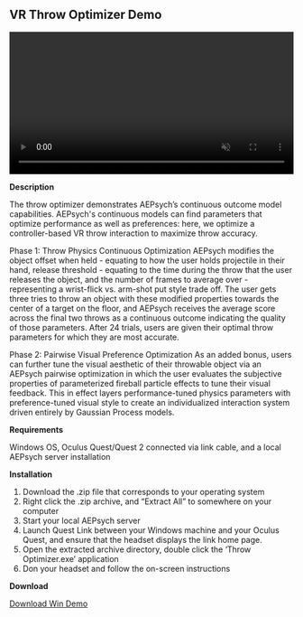 ## VR Throw Optimizer Demo

<video controls muted style="width: 100%;">
  <source src="https://github.com/facebookresearch/aepsych/assets/80999718/a62f7fef-bb0f-4624-891f-7c49164a8e2a" type="video/mp4" alt="Throw Optimizer Demo">
  Your browser does not support the video tag.
</video>

**Description**

The throw optimizer demonstrates AEPsych’s continuous outcome model capabilities. AEPsych's continuous models can find parameters that optimize performance as well as preferences: here, we optimize a controller-based VR throw interaction to maximize throw accuracy.

Phase 1: Throw Physics Continuous Optimization
AEPsych modifies the object offset when held - equating to how the user holds projectile in their hand, release threshold - equating to the time during the throw that the user releases the object, and the number of frames to average over - representing a wrist-flick vs. arm-shot put style trade off. The user gets three tries to throw an object with these modified properties towards the center of a target on the floor, and AEPsych receives the average score across the final two throws as a continuous outcome indicating the quality of those parameters. After 24 trials, users are given their optimal throw parameters for which they are most accurate.

Phase 2: Pairwise Visual Preference Optimization
As an added bonus, users can further tune the visual aesthetic of their throwable object via an AEPsych pairwise optimization in which the user evaluates the subjective properties of parameterized fireball particle effects to tune their visual feedback. This in effect layers performance-tuned physics parameters with preference-tuned visual style to create an individualized interaction system driven entirely by Gaussian Process models.

**Requirements**

Windows OS, Oculus Quest/Quest 2 connected via link cable, and a local AEPsych server installation

**Installation**
1.  Download the .zip file that corresponds to your operating system
2.  Right click the .zip archive, and “Extract All” to somewhere on your computer
3.  Start your local AEPsych server
4.  Launch Quest Link between your Windows machine and your Oculus Quest, and ensure that the headset displays the link home page.
5.  Open the extracted archive directory, double click the ‘Throw Optimizer.exe’ application
6.  Don your headset and follow the on-screen instructions

**Download**
<div className="tutorialButtonWrapper  buttonWrapper">
  <a
    className="tutorialButton button"
    download
    href="https://github.com/facebookresearch/aepsych/raw/main/demos/ThrowOptimizerDemo_Win.zip"
    target="_blank">
    Download Win Demo
  </a>
</div>
